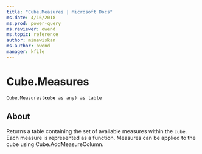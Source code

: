 ```yaml
---
title: "Cube.Measures | Microsoft Docs"
ms.date: 4/16/2018
ms.prod: power-query
ms.reviewer: owend
ms.topic: reference
author: minewiskan
ms.author: owend
manager: kfile
---
```

# Cube.Measures
<code>Cube.Measures(**cube** as any) as table</code>

## About
Returns a table containing the set of available measures within the <code>cube</code>. Each measure is represented as a function. Measures can be applied to the cube using Cube.AddMeasureColumn.


  
